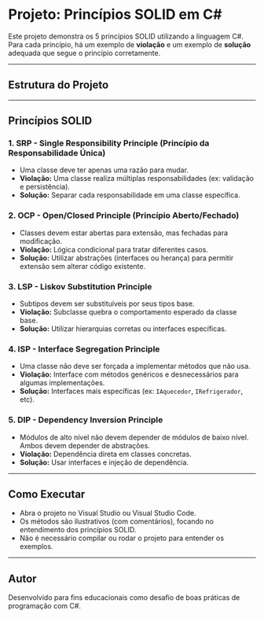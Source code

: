 # Projeto: Princípios SOLID em C#

Este projeto demonstra os 5 princípios SOLID utilizando a linguagem C#. Para cada princípio, há um exemplo de **violação** e um exemplo de **solução** adequada que segue o princípio corretamente.

---

## Estrutura do Projeto


---

## Princípios SOLID

### 1. SRP - Single Responsibility Principle (Princípio da Responsabilidade Única)
- Uma classe deve ter apenas uma razão para mudar.
- **Violação:** Uma classe realiza múltiplas responsabilidades (ex: validação e persistência).
- **Solução:** Separar cada responsabilidade em uma classe específica.

### 2. OCP - Open/Closed Principle (Princípio Aberto/Fechado)
- Classes devem estar abertas para extensão, mas fechadas para modificação.
- **Violação:** Lógica condicional para tratar diferentes casos.
- **Solução:** Utilizar abstrações (interfaces ou herança) para permitir extensão sem alterar código existente.

### 3. LSP - Liskov Substitution Principle
- Subtipos devem ser substituíveis por seus tipos base.
- **Violação:** Subclasse quebra o comportamento esperado da classe base.
- **Solução:** Utilizar hierarquias corretas ou interfaces específicas.

### 4. ISP - Interface Segregation Principle
- Uma classe não deve ser forçada a implementar métodos que não usa.
- **Violação:** Interface com métodos genéricos e desnecessários para algumas implementações.
- **Solução:** Interfaces mais específicas (ex: `IAquecedor`, `IRefrigerador`, etc).

### 5. DIP - Dependency Inversion Principle
- Módulos de alto nível não devem depender de módulos de baixo nível. Ambos devem depender de abstrações.
- **Violação:** Dependência direta em classes concretas.
- **Solução:** Usar interfaces e injeção de dependência.

---

## Como Executar

- Abra o projeto no Visual Studio ou Visual Studio Code.
- Os métodos são ilustrativos (com comentários), focando no entendimento dos princípios SOLID.
- Não é necessário compilar ou rodar o projeto para entender os exemplos.

---

## Autor

Desenvolvido para fins educacionais como desafio de boas práticas de programação com C#.
